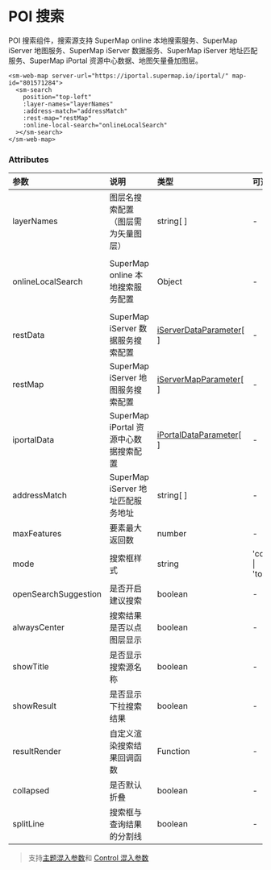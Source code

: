 # POI 搜索

POI 搜索组件，搜索源支持 SuperMap online 本地搜索服务、SuperMap iServer 地图服务、SuperMap iServer 数据服务、SuperMap iServer 地址匹配服务、SuperMap iPortal 资源中心数据、地图矢量叠加图层。

<sm-iframe src="https://iclient.supermap.io/examples/component/components_search_vue.html"></sm-iframe>

```vue
<sm-web-map server-url="https://iportal.supermap.io/iportal/" map-id="801571284">
  <sm-search
    position="top-left"
    :layer-names="layerNames"
    :address-match="addressMatch"
    :rest-map="restMap"
    :online-local-search="onlineLocalSearch"
  ></sm-search>
</sm-web-map>
```

### Attributes

| 参数                 | 说明                                                                            | 类型                                                                                 | 可选值                                                       | 默认值                           |
| :------------------- | :------------------------------------------------------------------------------ | :----------------------------------------------------------------------------------- | :----------------------------------------------------------- | :------------------------------- |
| layerNames           | 图层名搜索配置（图层需为矢量图层）                                                  | string[ ]                                                                            | -                                                            | -                                |
| onlineLocalSearch    | SuperMap online 本地搜索服务配置                                            | Object                                                                               | -                                                            | { enable: true, city: '北京市' } |
| restData             | SuperMap iServer 数据服务搜索配置                                               | [iServerDataParameter](/zh/api/common-types/common-types.md#iserverdataparameter)[ ]       | -                                                            | -                                |
| restMap              | SuperMap iServer 地图服务搜索配置                                               | [iServerMapParameter](/zh/api/common-types/common-types.md#iservermapparameter)[ ]         | -                                                            | -                                |
| iportalData          | SuperMap iPortal 资源中心数据搜索配置                                           | [iPortalDataParameter](/zh/api/common-types/common-types.md#iportaldataparameter)[ ] | -                                                            | -                                |
| addressMatch         | SuperMap iServer 地址匹配服务地址                                               | string[ ]                                                                            | -                                                            | -                                |
| maxFeatures          | 要素最大返回数                                                                  | number                                                                               | -                                                            | 8                                |
| mode                 | 搜索框样式                                                                      | string                                                                               | 'control' \| 'toolBar'                                       | 'control'                        |
| openSearchSuggestion | 是否开启建议搜索                                                                | boolean                                                                              | -                                                            | false                            |
| alwaysCenter         | 搜索结果是否以点图层显示                                                        | boolean                                                                              | -                                                            | true                             |
| showTitle            | 是否显示搜索源名称                                                              | boolean                                                                              | -                                                            | true                             |
| showResult           | 是否显示下拉搜索结果                                                            | boolean                                                                              | -                                                            | true                             |
| resultRender         | 自定义渲染搜索结果回调函数                                                      | Function                                                                             | -                                                            | -                                |
| collapsed            | 是否默认折叠                                                                    | boolean                                                                              | -                                                            | false                            |
| splitLine  | 搜索框与查询结果的分割线                                                                            | boolean | -                                                            | false      |

> 支持[主题混入参数](/zh/api/mixin/mixin.md#theme)和 [Control 混入参数](/zh/api/mixin/mixin.md#control)

